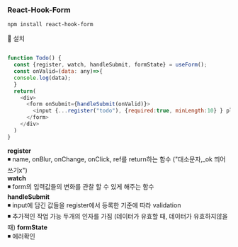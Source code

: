 ### React-Hook-Form

```
npm install react-hook-form
```
💨 설치

```javascript

function Todo() {
  const {register, watch, handleSubmit, formState} = useForm();
  const onValid=(data: any)=>{
  console.log(data);
  }
  return(
    <div>
      <form onSubmit={handleSubmit(onValid)}>
        <input {...register("todo"), {required:true, minLength:10} } placeholder="hey"/>
      </form>
    </div>
  )
}

```
<b>register</b></br>
◾ name, onBlur, onChange, onClick, ref를 return하는 함수 ("대소문자,_ok 띄어쓰기x")</br>
<b>watch</b> </br>
◾ form의 입력값들의 변화를 관찰 할 수 있게 해주는 함수 </br>
<b>handleSubmit</b></br>
◾ input에 담긴 값들을 register에서 등록한 기준에 따라 validation </br>
◾ 추가적인 작업 가능 두개의 인자를 가짐 (데이터가 유효할 때, 데이터가 유효하지않을 때)
<b>formState</b> </br>
◾ 에러확인
